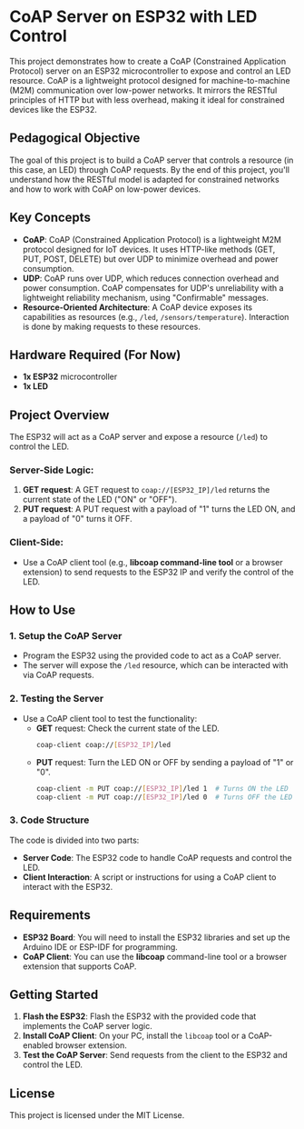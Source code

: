 # CoAP Server on ESP32 with LED Control

This project demonstrates how to create a CoAP (Constrained Application Protocol) server on an ESP32 microcontroller to expose and control an LED resource. CoAP is a lightweight protocol designed for machine-to-machine (M2M) communication over low-power networks. It mirrors the RESTful principles of HTTP but with less overhead, making it ideal for constrained devices like the ESP32.

## Pedagogical Objective
The goal of this project is to build a CoAP server that controls a resource (in this case, an LED) through CoAP requests. By the end of this project, you'll understand how the RESTful model is adapted for constrained networks and how to work with CoAP on low-power devices.

## Key Concepts
- **CoAP**: CoAP (Constrained Application Protocol) is a lightweight M2M protocol designed for IoT devices. It uses HTTP-like methods (GET, PUT, POST, DELETE) but over UDP to minimize overhead and power consumption.
- **UDP**: CoAP runs over UDP, which reduces connection overhead and power consumption. CoAP compensates for UDP's unreliability with a lightweight reliability mechanism, using "Confirmable" messages.
- **Resource-Oriented Architecture**: A CoAP device exposes its capabilities as resources (e.g., `/led`, `/sensors/temperature`). Interaction is done by making requests to these resources.

## Hardware Required (For Now)
- **1x ESP32** microcontroller
- **1x LED**

## Project Overview
The ESP32 will act as a CoAP server and expose a resource (`/led`) to control the LED.

### Server-Side Logic:
1. **GET request**: A GET request to `coap://[ESP32_IP]/led` returns the current state of the LED ("ON" or "OFF").
2. **PUT request**: A PUT request with a payload of "1" turns the LED ON, and a payload of "0" turns it OFF.

### Client-Side:
- Use a CoAP client tool (e.g., **libcoap command-line tool** or a browser extension) to send requests to the ESP32 IP and verify the control of the LED.

## How to Use

### 1. Setup the CoAP Server
- Program the ESP32 using the provided code to act as a CoAP server.
- The server will expose the `/led` resource, which can be interacted with via CoAP requests.

### 2. Testing the Server
- Use a CoAP client tool to test the functionality:
  - **GET** request: Check the current state of the LED.
    ```bash
    coap-client coap://[ESP32_IP]/led
    ```
  - **PUT** request: Turn the LED ON or OFF by sending a payload of "1" or "0".
    ```bash
    coap-client -m PUT coap://[ESP32_IP]/led 1  # Turns ON the LED
    coap-client -m PUT coap://[ESP32_IP]/led 0  # Turns OFF the LED
    ```

### 3. Code Structure
The code is divided into two parts:
- **Server Code**: The ESP32 code to handle CoAP requests and control the LED.
- **Client Interaction**: A script or instructions for using a CoAP client to interact with the ESP32.

## Requirements
- **ESP32 Board**: You will need to install the ESP32 libraries and set up the Arduino IDE or ESP-IDF for programming.
- **CoAP Client**: You can use the **libcoap** command-line tool or a browser extension that supports CoAP.

## Getting Started
1. **Flash the ESP32**: Flash the ESP32 with the provided code that implements the CoAP server logic.
2. **Install CoAP Client**: On your PC, install the `libcoap` tool or a CoAP-enabled browser extension.
3. **Test the CoAP Server**: Send requests from the client to the ESP32 and control the LED.

## License
This project is licensed under the MIT License.
